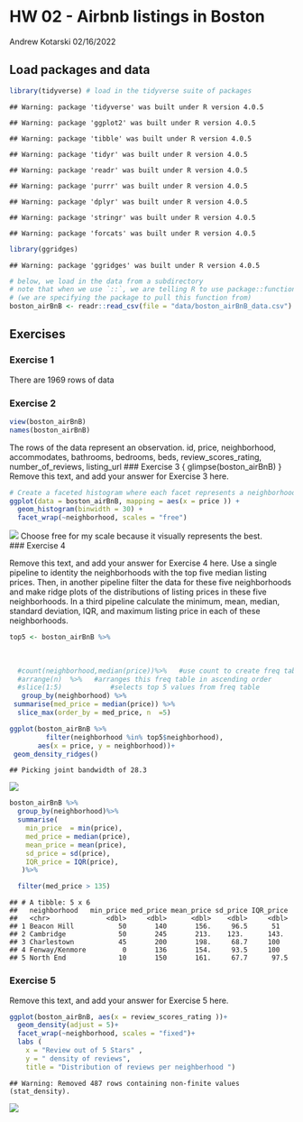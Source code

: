 HW 02 - Airbnb listings in Boston
================
Andrew Kotarski
02/16/2022

## Load packages and data

``` r
library(tidyverse) # load in the tidyverse suite of packages
```

    ## Warning: package 'tidyverse' was built under R version 4.0.5

    ## Warning: package 'ggplot2' was built under R version 4.0.5

    ## Warning: package 'tibble' was built under R version 4.0.5

    ## Warning: package 'tidyr' was built under R version 4.0.5

    ## Warning: package 'readr' was built under R version 4.0.5

    ## Warning: package 'purrr' was built under R version 4.0.5

    ## Warning: package 'dplyr' was built under R version 4.0.5

    ## Warning: package 'stringr' was built under R version 4.0.5

    ## Warning: package 'forcats' was built under R version 4.0.5

``` r
library(ggridges)
```

    ## Warning: package 'ggridges' was built under R version 4.0.5

``` r
# below, we load in the data from a subdirectory
# note that when we use `::`, we are telling R to use package::function
# (we are specifying the package to pull this function from)
boston_airBnB <- readr::read_csv(file = "data/boston_airBnB_data.csv") 
```

## Exercises

### Exercise 1

There are 1969 rows of data

### Exercise 2

``` r
view(boston_airBnB)
names(boston_airBnB)
```

The rows of the data represent an observation. id, price, neighborhood,
accommodates, bathrooms, bedrooms, beds, review\_scores\_rating,
number\_of\_reviews, listing\_url \#\#\# Exercise 3 {
glimpse(boston\_airBnB) } Remove this text, and add your answer for
Exercise 3 here.

``` r
# Create a faceted histogram where each facet represents a neighborhood and displays the distribution of Airbnb prices in that neighborhood. Think critically about whether it makes more sense to stack the facets on top of each other in a column, lay them out in a row, or wrap them around. Along with your visualization, include your reasoning for the layout you chose for your facets.
ggplot(data = boston_airBnB, mapping = aes(x = price )) +
  geom_histogram(binwidth = 30) +
  facet_wrap(~neighborhood, scales = "free")
```

![](hw-02_report_files/figure-gfm/prices-neighborhoods-1.png)<!-- -->
Choose free for my scale because it visually represents the best.  
\#\#\# Exercise 4

Remove this text, and add your answer for Exercise 4 here. Use a single
pipeline to identity the neighborhoods with the top five median listing
prices. Then, in another pipeline filter the data for these five
neighborhoods and make ridge plots of the distributions of listing
prices in these five neighborhoods. In a third pipeline calculate the
minimum, mean, median, standard deviation, IQR, and maximum listing
price in each of these neighborhoods.

``` r
top5 <- boston_airBnB %>%
  
  
  
  #count(neighborhood,median(price))%>%   #use count to create freq table fot neighborhood and median prices. 
  #arrange(n)  %>%   #arranges this freq table in ascending order
  #slice(1:5)            #selects top 5 values from freq table
   group_by(neighborhood) %>% 
 summarise(med_price = median(price)) %>% 
  slice_max(order_by = med_price, n  =5)
```

``` r
ggplot(boston_airBnB %>%
         filter(neighborhood %in% top5$neighborhood),
       aes(x = price, y = neighborhood))+
 geom_density_ridges()
```

    ## Picking joint bandwidth of 28.3

![](hw-02_report_files/figure-gfm/top-5-median-plot-1.png)<!-- -->

``` r
boston_airBnB %>%
  group_by(neighborhood)%>%
  summarise(
    min_price  = min(price), 
    med_price = median(price), 
    mean_price = mean(price),
    sd_price = sd(price), 
    IQR_price = IQR(price), 
   )%>%

  filter(med_price > 135)
```

    ## # A tibble: 5 x 6
    ##   neighborhood   min_price med_price mean_price sd_price IQR_price
    ##   <chr>              <dbl>     <dbl>      <dbl>    <dbl>     <dbl>
    ## 1 Beacon Hill           50       140       156.     96.5      51  
    ## 2 Cambridge             50       245       213.    123.      143. 
    ## 3 Charlestown           45       200       198.     68.7     100  
    ## 4 Fenway/Kenmore         0       136       154.     93.5     100  
    ## 5 North End             10       150       161.     67.7      97.5

### Exercise 5

Remove this text, and add your answer for Exercise 5 here.

``` r
ggplot(boston_airBnB, aes(x = review_scores_rating ))+ 
  geom_density(adjust = 5)+
  facet_wrap(~neighborhood, scales = "fixed")+
  labs ( 
    x = "Review out of 5 Stars" ,
    y = " density of reviews", 
    title = "Distribution of reviews per neighberhood ")
```

    ## Warning: Removed 487 rows containing non-finite values (stat_density).

![](hw-02_report_files/figure-gfm/review-scores-rating-1.png)<!-- -->
